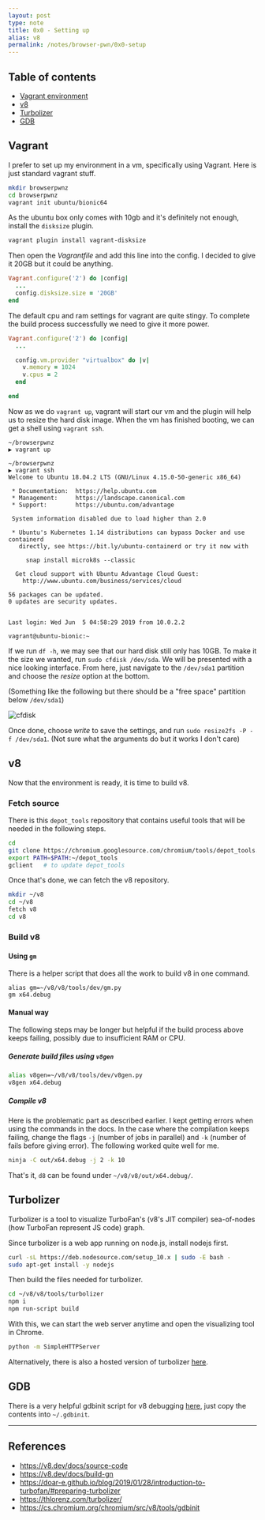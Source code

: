 ```yaml
---
layout: post
type: note
title: 0x0 - Setting up
alias: v8
permalink: /notes/browser-pwn/0x0-setup
---
```


## Table of contents
* [Vagrant environment](#vagrant)
* [v8](#v8)
* [Turbolizer](#turbolizer)
* [GDB](#gdb)

## Vagrant
I prefer to set up my environment in a vm, specifically using Vagrant. Here is just standard vagrant stuff.

```bash
mkdir browserpwnz
cd browserpwnz
vagrant init ubuntu/bionic64
```

As the ubuntu box only comes with 10gb and it's definitely not enough, install the `disksize` plugin.

```bash
vagrant plugin install vagrant-disksize
```

Then open the *Vagrantfile* and add this line into the config. I decided to give it 20GB but it could be anything.

```rb
Vagrant.configure('2') do |config|
  ...
  config.disksize.size = '20GB'
end
```

The default cpu and ram settings for vagrant are quite stingy. To complete the build process successfully we need to give it more power.

```rb
Vagrant.configure('2') do |config|
  ...

  config.vm.provider "virtualbox" do |v|
    v.memory = 1024
    v.cpus = 2
  end

end
```

Now as we do `vagrant up`, vagrant will start our vm and the plugin will help us to resize the hard disk image. When the vm has finished booting, we can get a shell using `vagrant ssh`.

```
~/browserpwnz
▶ vagrant up

~/browserpwnz
▶ vagrant ssh
Welcome to Ubuntu 18.04.2 LTS (GNU/Linux 4.15.0-50-generic x86_64)

 * Documentation:  https://help.ubuntu.com
 * Management:     https://landscape.canonical.com
 * Support:        https://ubuntu.com/advantage

 System information disabled due to load higher than 2.0

 * Ubuntu's Kubernetes 1.14 distributions can bypass Docker and use containerd
   directly, see https://bit.ly/ubuntu-containerd or try it now with

     snap install microk8s --classic

  Get cloud support with Ubuntu Advantage Cloud Guest:
    http://www.ubuntu.com/business/services/cloud

56 packages can be updated.
0 updates are security updates.


Last login: Wed Jun  5 04:58:29 2019 from 10.0.2.2

vagrant@ubuntu-bionic:~
```

If we run `df -h`, we may see that our hard disk still only has 10GB. To make it the size we wanted, run `sudo cfdisk /dev/sda`. We will be presented with a nice looking interface. From here, just navigate to the `/dev/sda1` partition and choose the *resize* option at the bottom. 

(Something like the following but there should be a "free space" partition below `/dev/sda1`)

![cfdisk][cfdisk]

Once done, choose *write* to save the settings, and run `sudo resize2fs -P -f /dev/sda1`. (Not sure what the arguments do but it works I don't care)

## v8
Now that the environment is ready, it is time to build v8.

### Fetch source
There is this `depot_tools` repository that contains useful tools that will be needed in the following steps.

```bash
cd
git clone https://chromium.googlesource.com/chromium/tools/depot_tools.git
export PATH=$PATH:~/depot_tools
gclient   # to update depot_tools
```

Once that's done, we can fetch the v8 repository.

```bash
mkdir ~/v8
cd ~/v8
fetch v8
cd v8
```

### Build v8
#### Using `gm`
There is a helper script that does all the work to build v8 in one command.

```
alias gm=~/v8/v8/tools/dev/gm.py
gm x64.debug
```

#### Manual way
The following steps may be longer but helpful if the build process above keeps failing, possibly due to insufficient RAM or CPU.

##### Generate build files using `v8gen`
```bash
alias v8gen=~/v8/v8/tools/dev/v8gen.py
v8gen x64.debug
```

##### Compile v8
Here is the problematic part as described earlier. I kept getting errors when using the commands in the docs. In the case where the compilation keeps failing, change the flags `-j` (number of jobs in parallel) and `-k` (number of fails before giving error). The following worked quite well for me.

```bash
ninja -C out/x64.debug -j 2 -k 10
```

That's it, `d8` can be found under `~/v8/v8/out/x64.debug/`.

## Turbolizer
Turbolizer is a tool to visualize TurboFan's (v8's JIT compiler) sea-of-nodes (how TurboFan represent JS code) graph.

Since turbolizer is a web app running on node.js, install nodejs first.

```bash
curl -sL https://deb.nodesource.com/setup_10.x | sudo -E bash -
sudo apt-get install -y nodejs
```

Then build the files needed for turbolizer.

```bash
cd ~/v8/v8/tools/turbolizer
npm i
npm run-script build
```

With this, we can start the web server anytime and open the visualizing tool in Chrome.

```bash
python -m SimpleHTTPServer
```

Alternatively, there is also a hosted version of turbolizer [here](https://thlorenz.com/turbolizer/).

## GDB
There is a very helpful gdbinit script for v8 debugging [here](https://cs.chromium.org/chromium/src/v8/tools/gdbinit), just copy the contents into `~/.gdbinit`.

---

## References
* https://v8.dev/docs/source-code
* https://v8.dev/docs/build-gn
* https://doar-e.github.io/blog/2019/01/28/introduction-to-turbofan/#preparing-turbolizer
* https://thlorenz.com/turbolizer/
* https://cs.chromium.org/chromium/src/v8/tools/gdbinit


[cfdisk]:{{site.baseurl}}/notes/browser-pwn/0x0-setup/cfdisk.png